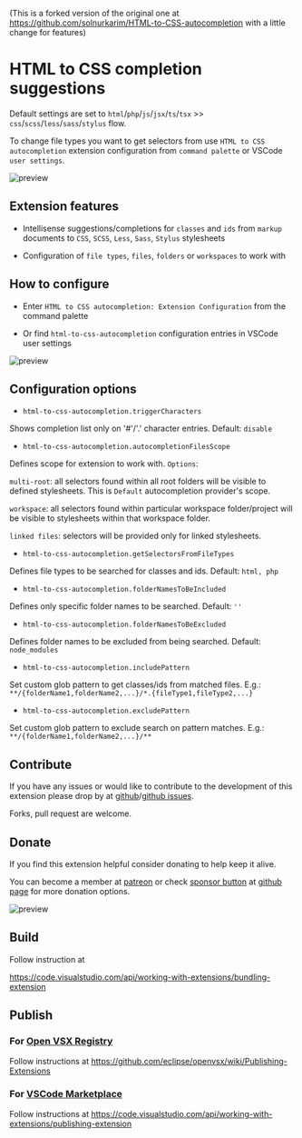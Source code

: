 
(This is a forked version of the original one at https://github.com/solnurkarim/HTML-to-CSS-autocompletion with a little change for features)

# HTML to CSS completion suggestions

  

Default settings are set to `html`/`php`/`js`/`jsx`/`ts`/`tsx` >> `css`/`scss`/`less`/`sass`/`stylus` flow.

To change file types you want to get selectors from use `HTML to CSS autocompletion` extension configuration from `command palette` or VSCode `user settings`.

  

![preview](assets/preview.gif)

  

## Extension features

  

- Intellisense suggestions/completions for `classes` and `ids` from `markup` documents to `CSS`, `SCSS`, `Less`, `Sass`, `Stylus` stylesheets

- Configuration of `file types`, `files`, `folders` or `workspaces` to work with

  

## How to configure

  

- Enter `HTML to CSS autocompletion: Extension Configuration` from the command palette

- Or find `html-to-css-autocompletion` configuration entries in VSCode user settings

  

![preview](assets/preview-config.gif)

  

## Configuration options

  

- `html-to-css-autocompletion.triggerCharacters`

Shows completion list only on '#'/'.' character entries. Default: `disable`

  

- `html-to-css-autocompletion.autocompletionFilesScope`

Defines scope for extension to work with. `Options`:

`multi-root`: all selectors found within all root folders will be visible to defined stylesheets. This is `Default` autocompletion provider's scope.

`workspace`: all selectors found within particular workspace folder/project will be visible to stylesheets within that workspace folder.

`linked files`: selectors will be provided only for linked stylesheets.

  

- `html-to-css-autocompletion.getSelectorsFromFileTypes`

Defines file types to be searched for classes and ids. Default: `html, php`

  

- `html-to-css-autocompletion.folderNamesToBeIncluded`

Defines only specific folder names to be searched. Default: `''`

  

- `html-to-css-autocompletion.folderNamesToBeExcluded`

Defines folder names to be excluded from being searched. Default: `node_modules`

  

- `html-to-css-autocompletion.includePattern`

Set custom glob pattern to get classes/ids from matched files. E.g.: `**/{folderName1,folderName2,...}/*.{fileType1,fileType2,...}`

  

- `html-to-css-autocompletion.excludePattern`

Set custom glob pattern to exclude search on pattern matches. E.g.: `**/{folderName1,folderName2,...}/**`

  

## Contribute

  

If you have any issues or would like to contribute to the development of this extension please drop by at [github](https://github.com/solnurkarim/HTML-to-CSS-autocompletion)/[github issues](https://github.com/solnurkarim/HTML-to-CSS-autocompletion/issues).

  

Forks, pull request are welcome.

  

## Donate

  

If you find this extension helpful consider donating to help keep it alive.

  

You can become a member at [patreon](https://www.patreon.com/solnurkarim) or check [sponsor button](https://github.com/solnurkarim/HTML-to-CSS-autocompletion) at [github page](https://github.com/solnurkarim/HTML-to-CSS-autocompletion) for more donation options.

  

![preview](assets/sponsor.png)

  

## Build

Follow instruction at

https://code.visualstudio.com/api/working-with-extensions/bundling-extension

  

## Publish
### For [Open VSX Registry](https://open-vsx.org)

Follow instructions at https://github.com/eclipse/openvsx/wiki/Publishing-Extensions

### For [VSCode Marketplace](https://marketplace.visualstudio.com/vscode)
Follow instructions at https://code.visualstudio.com/api/working-with-extensions/publishing-extension
